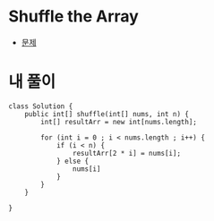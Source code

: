 # Shuffle the Array
- [문제](https://leetcode.com/problems/shuffle-the-array/)


# 내 풀이
```
class Solution {
    public int[] shuffle(int[] nums, int n) {
        int[] resultArr = new int[nums.length];

        for (int i = 0 ; i < nums.length ; i++) {
            if (i < n) {
                resultArr[2 * i] = nums[i];
            } else {
                nums[i]
            }
        }
    }

}

```